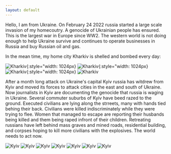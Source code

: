 ```yaml
---
layout: default
---
```


Hello, I am from Ukraine. On February 24 2022 russia started a large scale invasion of my homecoutry. A genocide of Ukrainian people has ensured. This is the largest war in Europe since WW2. The western world is not doing enough to help Ukraine survive and continues to operate businesses in Russia and buy Russian oil and gas.

In the mean time, my home city Kharkiv is shelled and bombed every day:

![Kharkiv](/images/kharkiv1.jpg){:style="width: 1024px}
![Kharkiv](/images/kharkiv2.jpg){:style="width: 1024px}
![Kharkiv](/images/kharkiv3.jpg){:style="width: 1024px}
![Kharkiv](/images/london-kharkiv.jpg)

After a month long attack on Ukraine's capital Kyiv russia has witdrew from Kyiv and moved its forces to attack cities in the east and south of Ukraine. Now journalists in Kyiv are documenting the genocide that russia is waging in Ukraine. Several commuter suburbs of Kyiv have beed razed to the ground. Executed civilians are lying along the strreets, many with hands tied behing their back. Civilians were killed indiscriminately while they were trying to flee. Women that managed to escape are reporting their husbands being killed and them being raped infront of their children. Retreating russians have left behind mass graves and mined roads, residential building, and corpses hoping to kill more civilians with the explosives. The world needs to act now.

![Kyiv](/images/kyiv-sub1.jpg)
![Kyiv](/images/kyiv-sub2.jpg)
![Kyiv](/images/kyiv-sub3.jpg)
![Kyiv](/images/kyiv-sub4.jpg)
![Kyiv](/images/kyiv-sub5.jpg)
![Kyiv](/images/kyiv-sub6.jpg)
![Kyiv](/images/kyiv-sub7.jpg)
